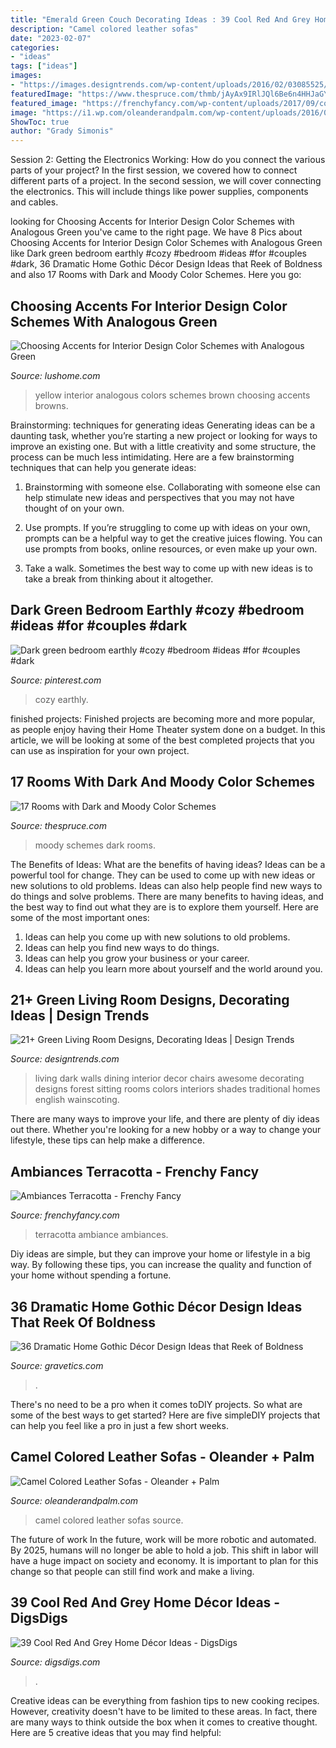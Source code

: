 ```yaml
---
title: "Emerald Green Couch Decorating Ideas : 39 Cool Red And Grey Home Décor Ideas"
description: "Camel colored leather sofas"
date: "2023-02-07"
categories:
- "ideas"
tags: ["ideas"]
images:
- "https://images.designtrends.com/wp-content/uploads/2016/02/03085525/Awesome-green-living-room-with-white-Chairs.jpg"
featuredImage: "https://www.thespruce.com/thmb/jAyAx9IRlJQl6Be6n4HHJaGYbXM=/1403x2048/filters:fill(auto,1)/download-5a7c5e9da9d4f9003675055f.jpeg"
featured_image: "https://frenchyfancy.com/wp-content/uploads/2017/09/couleurs-deco-ambiance-terracotta-rouge-terre-sienne-bordeaux-FrenchyFancy-3.jpg"
image: "https://i1.wp.com/oleanderandpalm.com/wp-content/uploads/2016/02/camelleathersofa6.jpg?w=625"
ShowToc: true
author: "Grady Simonis"
---
```



Session 2: Getting the Electronics Working: How do you connect the various parts of your project?
In the first session, we covered how to connect different parts of a project. In the second session, we will cover connecting the electronics. This will include things like power supplies, components and cables.

	

		
looking for Choosing Accents for Interior Design Color Schemes with Analogous Green you've came to the right page. We have 8 Pics about Choosing Accents for Interior Design Color Schemes with Analogous Green like Dark green bedroom earthly #cozy #bedroom #ideas #for #couples #dark, 36 Dramatic Home Gothic Décor Design Ideas that Reek of Boldness and also 17 Rooms with Dark and Moody Color Schemes. Here you go:
		
    
## Choosing Accents For Interior Design Color Schemes With Analogous Green

<img loading=lazy src="https://www.lushome.com/wp-content/uploads/2017/07/yellow-green-colors-interior-design-3.jpg" onerror="this.onerror=null;this.src='https://tse1.mm.bing.net/th?id=OIP.mNDkMhbgZuEYOLc8aVYUSwHaJ3&amp;pid=15.1';" alt="Choosing Accents for Interior Design Color Schemes with Analogous Green">

_Source: lushome.com_

>yellow interior analogous colors schemes brown choosing accents browns. 

	

Brainstorming: techniques for generating ideas
Generating ideas can be a daunting task, whether you’re starting a new project or looking for ways to improve an existing one. But with a little creativity and some structure, the process can be much less intimidating.
Here are a few brainstorming techniques that can help you generate ideas:

1. Brainstorming with someone else. Collaborating with someone else can help stimulate new ideas and perspectives that you may not have thought of on your own.

2. Use prompts. If you’re struggling to come up with ideas on your own, prompts can be a helpful way to get the creative juices flowing. You can use prompts from books, online resources, or even make up your own.

3. Take a walk. Sometimes the best way to come up with new ideas is to take a break from thinking about it altogether.

    
## Dark Green Bedroom Earthly #cozy #bedroom #ideas #for #couples #dark

<img loading=lazy src="https://i.pinimg.com/736x/17/93/19/17931947ee2a31d7a35ac0cb81d732c9.jpg" onerror="this.onerror=null;this.src='https://tse4.mm.bing.net/th?id=OIP.qa8gInvznTNJAGFESjlz4wHaKD&amp;pid=15.1';" alt="Dark green bedroom earthly #cozy #bedroom #ideas #for #couples #dark">

_Source: pinterest.com_

>cozy earthly. 

	

finished projects:
Finished projects are becoming more and more popular, as people enjoy having their Home Theater system done on a budget. In this article, we will be looking at some of the best completed projects that you can use as inspiration for your own project.

    
## 17 Rooms With Dark And Moody Color Schemes

<img loading=lazy src="https://www.thespruce.com/thmb/jAyAx9IRlJQl6Be6n4HHJaGYbXM=/1403x2048/filters:fill(auto,1)/download-5a7c5e9da9d4f9003675055f.jpeg" onerror="this.onerror=null;this.src='https://tse3.mm.bing.net/th?id=OIP.w67PRMYJuW-XDrD1__RLGgHaKz&amp;pid=15.1';" alt="17 Rooms with Dark and Moody Color Schemes">

_Source: thespruce.com_

>moody schemes dark rooms. 

	

The Benefits of Ideas: What are the benefits of having ideas?
Ideas can be a powerful tool for change. They can be used to come up with new ideas or new solutions to old problems. Ideas can also help people find new ways to do things and solve problems. There are many benefits to having ideas, and the best way to find out what they are is to explore them yourself. Here are some of the most important ones: 
1. Ideas can help you come up with new solutions to old problems.
2. Ideas can help you find new ways to do things.
3. Ideas can help you grow your business or your career.
4. Ideas can help you learn more about yourself and the world around you.

    
## 21+ Green Living Room Designs, Decorating Ideas | Design Trends

<img loading=lazy src="https://images.designtrends.com/wp-content/uploads/2016/02/03085525/Awesome-green-living-room-with-white-Chairs.jpg" onerror="this.onerror=null;this.src='https://tse1.mm.bing.net/th?id=OIP.OLqjN_8JcaNN6Vosu2dIQAHaE8&amp;pid=15.1';" alt="21+ Green Living Room Designs, Decorating Ideas | Design Trends">

_Source: designtrends.com_

>living dark walls dining interior decor chairs awesome decorating designs forest sitting rooms colors interiors shades traditional homes english wainscoting. 

	

There are many ways to improve your life, and there are plenty of diy ideas out there. Whether you're looking for a new hobby or a way to change your lifestyle, these tips can help make a difference.

    
## Ambiances Terracotta - Frenchy Fancy

<img loading=lazy src="https://frenchyfancy.com/wp-content/uploads/2017/09/couleurs-deco-ambiance-terracotta-rouge-terre-sienne-bordeaux-FrenchyFancy-3.jpg" onerror="this.onerror=null;this.src='https://tse4.mm.bing.net/th?id=OIP.z_3MIR0kHlzQkhpapAFPmQHaJ4&amp;pid=15.1';" alt="Ambiances Terracotta - Frenchy Fancy">

_Source: frenchyfancy.com_

>terracotta ambiance ambiances. 

	

Diy ideas are simple, but they can improve your home or lifestyle in a big way. By following these tips, you can increase the quality and function of your home without spending a fortune.

    
## 36 Dramatic Home Gothic Décor Design Ideas That Reek Of Boldness

<img loading=lazy src="https://www.gravetics.com/wp-content/uploads/2017/08/Moorish-Smoking-Room-The-Worsham-Rockefeller-House..jpg" onerror="this.onerror=null;this.src='https://tse2.mm.bing.net/th?id=OIP.TWURVUeRfVL1EYsaHFzdSAHaJg&amp;pid=15.1';" alt="36 Dramatic Home Gothic Décor Design Ideas that Reek of Boldness">

_Source: gravetics.com_

>. 

	

There's no need to be a pro when it comes toDIY projects. So what are some of the best ways to get started? Here are five simpleDIY projects that can help you feel like a pro in just a few short weeks.

    
## Camel Colored Leather Sofas - Oleander + Palm

<img loading=lazy src="https://i1.wp.com/oleanderandpalm.com/wp-content/uploads/2016/02/camelleathersofa6.jpg?w=625" onerror="this.onerror=null;this.src='https://tse1.mm.bing.net/th?id=OIP.cxnv0sKWIlOQandrHVe8qwHaLH&amp;pid=15.1';" alt="Camel Colored Leather Sofas - Oleander + Palm">

_Source: oleanderandpalm.com_

>camel colored leather sofas source. 

	

The future of work
In the future, work will be more robotic and automated. By 2025, humans will no longer be able to hold a job. This shift in labor will have a huge impact on society and economy. It is important to plan for this change so that people can still find work and make a living.

    
## 39 Cool Red And Grey Home Décor Ideas - DigsDigs

<img loading=lazy src="https://www.digsdigs.com/photos/cool-red-and-grey-home-decor-ideas-15.jpg" onerror="this.onerror=null;this.src='https://tse2.mm.bing.net/th?id=OIP.wuGp8fHKLTfNCYjJDwQZzgHaKe&amp;pid=15.1';" alt="39 Cool Red And Grey Home Décor Ideas - DigsDigs">

_Source: digsdigs.com_

>. 

	

Creative ideas can be everything from fashion tips to new cooking recipes. However, creativity doesn't have to be limited to these areas. In fact, there are many ways to think outside the box when it comes to creative thought. Here are 5 creative ideas that you may find helpful:

